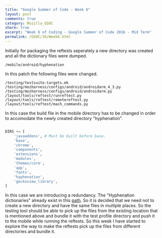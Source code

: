 ```yaml
---
title: "Google Summer of Code - Week 6"
layout: post
comments: true
category: Mozilla_GSOC
share: true
excerpt: "Week 6 of Coding - Google Summer of Code 2016 - Mid Term"
permalink: /GSOC/16/Week6.html
---
```


Initially for packaging the reftests seperately a new directory was created and all the dictionary files were dumped. 
	
	/mobile/android/hyphenation

In this patch the following files were changed.

	/testing/testsuite-targets.mk
	/testing/mozharness/configs/android/androidarm_4_3.py
	/testing/mozharness/configs/android/androidarm.py
	/layout/tools/reftest/runreftest.py
	/layout/tools/reftest/remotereftest.py
	/layout/tools/reftest/mach_commands.py

In this case the build file in the mobile directory has to be changed in order to accomodate the newly created directory "hyphenation".

```python

DIRS += [
    'javaaddons', # Must be built before base.
    'base',
    'chrome',
    'components',
    'extensions',
    'modules',
    'themes/core',
    'app',
    'fonts',
    'hyphenation',
    'geckoview_library',
]

```

In this case we are introducing a redundancy. The "Hyphenation dictionaries" already exist in this [path](https://dxr.mozilla.org/mozilla-central/search?q=path%3Adic+path%3Ahyphenation&redirect=false). So it is decided that we need not to create a new directory and have the same files in multiple places. So the testing tool should be able to pick up the files from the existing location that is mentioned above and bundle it with the test profile directory and push it to the mobile while running the reftests. So this week I have started to explore the way to make the reftests pick up the files from different directories and bundle it.